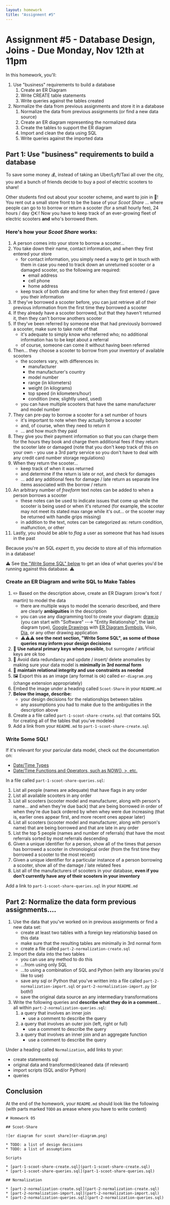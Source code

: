 ```yaml
---
layout: homework
title: "Assignment #5"
---
```

<style>
.hl {
	background-color: yellow;
}
img {
    border: 1px solid #000;
}

.warning {
    background-color: yellow;
    color: #aa1122;
    font-weight: bold;
}

.hidden {
    display: none;
}

.hintButton {
    color: #7788ff;
    cursor: pointer;
}
</style>
<script>
document.addEventListener('DOMContentLoaded', hideHints);

function hideHints(evt) {
    document.querySelectorAll('.hint').forEach((ele, i) => {
        const div = document.createElement('div');
        div.id = 'hint' + i + 'Button';
        ele.id = 'hint' + i;
        ele.classList.add('hidden');
        div.addEventListener('click', onClick);
        div.textContent = 'Show Hint';
        div.className = 'hintButton';
        ele.parentNode.insertBefore(div, ele);
    });

}

function onClick(evt) {
    const hintId = this.id.replace('Button', '');
    const hint = document.getElementById(hintId);
    hint.classList.toggle('hidden');
    this.textContent = this.textConent === 'Show Hint' ? 'Hide Hint' : 'Show Hint';
}
</script>

# Assignment #5 - Database Design, Joins - Due Monday, Nov 12th  at 11pm

In this homework, you'll:

1. Use "business" requirements to build a database 
	1. Create an ER Diagram 
	2. Write CREATE table statements 
	3. Write queries against the tables created
2. Normalize the data from previous assignments and store it in a database
	1. Normalize the data from previous assignments (or find a new data source)
	2. Create an ER diagram representing the normalized data
	3. Create the tables to support the ER diagram
	4. Import and clean the data using SQL
	5. Write queries against the imported data

## Part 1: Use "business" requirements to build a database

To save some money 💰, instead of taking an Uber/Lyft/Taxi all over the city, you and a bunch of friends decide to buy a pool of electric scooters to share!

Other students find out about your scooter scheme, and want to join in 🙌! You rent out a small store front to be the base of your _Scoot Share_ ... where people can go to to borrow or return a scooter (for a small hourly fee), 24 hours / day 🌞🌔! Now you have to keep track of an ever-growing fleet of electric scooters __and__ who's borrowed them. 

### Here's how your _Scoot Share_ works:

1. A person comes into your store to borrow a scooter...
2. You take down their name, contact information, and when they first entered your store
	* for contact information, you simply need a way to get in touch with them in case you need to track down an unreturned scooter or a damaged scooter, so the following are required:
		* email address
		* cell phone 
		* home address
	* keep track of both date and time for when they first entered / gave you their information
3. If they've borrowed a scooter before, you can just retrieve all of their previous information from the first time they borrowed a scooter
4. If they already have a scooter borrowed, but that they haven't returned it, then they can't borrow anothers scooter
5. If they've been referred by someone else that had previously borrowed a scooter, make sure to take note of that 
	* it's adequate to simply know who referred who; no additional information has to be kept about a referral
	* of course, someone can come it without having been referred
6. Then... they choose a scooter to borrow from your inventory of available scooters
	* the scooters vary, with differences in:
		* manufacturer
		* the manufacturer's country
		* model number
		* range (in kilometers)
		* weight (in kilograms) 
		* top speed (in kilometers/hour)
		* condition (new, slightly used, used)
	* you can have multiple scooters that have the same manufacturer and model number
6. They can pre-pay to borrow a scooter for a set number of hours
	* it's important to note when they actually borrow a scooter
	* and, of course, when they need to return it
	* ... and how much they paid
7. They give you their payment information so that you can charge them for the hours they book and charge them additional fees if they return the scooter late or damaged (note that you don't keep track of this on your own - you use a 3rd party service so you don't have to deal with any credit card number storage regulations)
8. When they return the scooter...
	* keep track of when it was returned
	* and determine if the return is late or not, and check for damages
	* ... add any additional fees for damage / late return as separate line items associated with the borrow / return
9. An arbitrary number of _freeform_ text notes can be added to when a person borrows a scooter
	* these notes can be used to indicate issues that come up while the scooter is being used or when it's returned (for example, the scooter may not meet its stated max range while it's out... or the scooter may be returned with handle grips missing)
	* in addition to the text, notes can be categorized as: return condition, malfunction, or other
10. Lastly, you should be able to _flag_ a user as someone that has had issues in the past

Because you're an SQL _expert_ 🤓, you decide to store all of this information in a database! 

⚠️ See [the "Write Some SQL" below](#write-some-sql) to get an idea of what queries you'd be running against this database. ⚠️


### Create an ER Diagram and write SQL to Make Tables

1. ✏️ Based on the description above, create an ER Diagram (crow's foot / martin) to model the data
	* there are multiple ways to model the scenario described, and there are clearly __ambiguities__ in the description
	* you can use any diagramming tool to create your diagram: [draw.io](https://www.draw.io/) (you can start with "Software" --&rarr; "Entity Relationship", the last diagram type), [Google Drawings](https://docs.google.com/drawings/d/1hcTNp5IlnJXxLWDx5f8mptMLYDKqnJLt5fKgP4aP8e8/edit) with [ER Diagram Symbols](https://docs.google.com/drawings/d/1IIQ6ftgPqG082JRTW7-cBzXAi_BdxrBmEncQeQETzJk/edit), Visio, [Dia](http://dia-installer.de/), or any other drawing application
	* ⚠️⚠️⚠️ __see the next section, "Write Some SQL", as some of those queries may inform your design decisions__
2. 🔑 __Use natural primary keys when possible__, but surrogate / artificial keys are ok too
3. 👀 Avoid data redundancy and update / insert/ delete anomalies by making sure your data model is __minimally in 3rd normal form__
4. 🤝 __maintain relational integrity and use constraints as needed__
5. 🖼 Export this as an image (any format is ok) called `er-diagram.png` (change extension appropriately)
6. Embed the image under a heading called `Scoot-Share` in your `README.md`
7. __Below the image, describe:__ 
	* your design decisions for the relationships between tables
	* any assumptions you had to make due to the ambiguities in the description above
8. Create a a file called `part-1-scoot-share-create.sql` that contains SQL for creating all of the tables that you've modeled
9. Add a link from your `README.md` to `part-1-scoot-share-create.sql`


<a name="write-some-sql">

### Write Some SQL!

If it's relevant for your paricular data model, check out the documentation on:

* [Date/Time Types](https://www.postgresql.org/docs/current/datatype-datetime.html)
* [Date/Time Functions and Operators, such as NOW(), &gt;, etc.](https://www.postgresql.org/docs/current/functions-datetime.html)

In a file called `part-1-scoot-share-queries.sql`:

1. List all people (names are adequate) that have flags in any order
2. List all available scooters in any order
3. List all scooters (scooter model and manufacturer, along with person's name... and when they're due back) that are being borrowed in order of when they're due back ordered by when whey were due increasing (that is, earlier ones appear first, and more recent ones appear later)
4. List all scooters (scooter model and manufacturer, along with person's name) that are being borrowed and that are late in any order
5. List the top 5 people (names and number of referrals) that have the most referrals sorted by most referrals descending
6. Given a unique identifier for a person, show all of the times that person has borrowed a scooter in chronological order (from the first time they borrowed a scooter to the most recent)
7. Given a unique identifier for a particular instance of a person borrowing a scooter, show all of the damage / late related fees 
8. List all of the manufacturers of scooters in your database, __even if you don't currently have any of their scooters in your inventory__

Add a link to `part-1-scoot-share-queries.sql` in your `README.md`

## Part 2: Normalize the data form previous assignments....

1. Use the data that you've worked on in previous assignments or find a new data set:
	* create at least two tables with a foreign key relationship based on this data
	* make sure that the resulting tables are minimally in 3rd normal form
	* create a file called `part-2-normalization-create.sql`
2. Import the data into the two tables
	* you can use any method to do this
	* ...from using only SQL
	* ...to using a combination of SQL and Python (with any libraries you'd like to use)
	* save any sql or Python that you've written into a file called `part-2-normalization-import.sql` or `part-2-normalization-import.py` (or both!)
	* save the original data source an any intermediary transformations
3. Write the following queries and __describe what they do in a comment__... all within `part-2-normalization-queries.sql`:
	1. a query that involves an inner join
		* use a comment to describe the query
	2. a query that involves an outer join (left, right or full)
		* use a comment to describe the query
	3. a query that involves an inner join and an aggregate function
		* use a comment to describe the query

Under a heading called `Normalization`, add links to your:

* create statements sql
* original data and transformed/cleaned data (if relevant)
* import scripts (SQL and/or Python)
* queries

## Conclusion

At the end of the homework, your `README.md` should look like the following (with parts marked `TODO` as arease where you have to write content)

```
# Homework 05

## Scoot-Share

![er diagram for scoot share](er-diagram.png)

* TODO: a list of design decisions
* TODO: a list of assumptions

Scripts

* [part-1-scoot-share-create.sql](part-1-scoot-share-create.sql)
* [part-1-scoot-share-queries.sql](part-1-scoot-share-queries.sql)

## Normalization

* [part-2-normalization-create.sql](part-2-normalization-create.sql)
* [part-2-normalization-import.sql](part-2-normalization-import.sql)
* [part-2-normalization-queries.sql](part-2-normalization-queries.sql)
```
